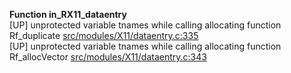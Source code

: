   
__Function in_RX11_dataentry__  
  [UP] unprotected variable tnames while calling allocating function Rf_duplicate [src/modules/X11/dataentry.c:335](https://github.com/wch/r-source/blob/0126ddb183e62e10562e00cf286d6beb974fdcc3/src/modules/X11/dataentry.c/#L335)  
  [UP] unprotected variable tnames while calling allocating function Rf_allocVector [src/modules/X11/dataentry.c:343](https://github.com/wch/r-source/blob/0126ddb183e62e10562e00cf286d6beb974fdcc3/src/modules/X11/dataentry.c/#L343)  
